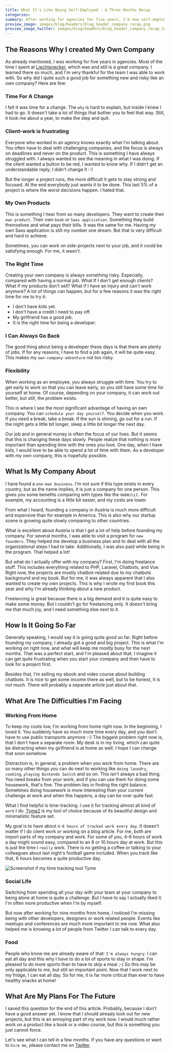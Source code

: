 ```yaml
---
title: What It's Like Being Self-Employed - A Three Months Recap
categories:
summary: After working for agencies for five years, I'm now self-employed since July this year. What were the reasons I created my own company? What do I expect and how is it going so far? These are questions I try to answer in this article.
preview_image: images/blog/headers/blog_header_company_recap.png
preview_image_twitter: images/blog/headers/blog_header_company_recap_twitter.png
---
```


## The Reasons Why I created My Own Company

As already mentioned, I was working for five years in agencies. Most of the time I spent at [Liechtenecker](https://liechtenecker.at), which was and still is a great company. I learned there so much, and I'm very thankful for the team I was able to work with. So why did I quite such a good job for something new and risky like an own company? Here are few:

### Time For A Change

I felt it was time for a change. The `why` is hard to explain, but inside I knew I had to go. It doesn't take a lot of things that bother you to feel that way. Still, it took me about a year, to make the step and quit.

### Client-work is frustrating

Everyone who worked in an agency knows exactly what I'm talking about. You often have to deal with challenging companies, and the focus is always on deadlines and never on the product. This is something I have always struggled with. I always wanted to see the meaning in what I was doing. If the client wanted a button to be red, I wanted to know why. If I didn't get an understandable reply, I didn't change it :-) 

But the longer a project runs, the more difficult it gets to stay strong and focused. At the end everybody just wants it to be done. This last 5% of a project is where the worst decisions happen. I hated that.

### My Own Products

This is something I hear from so many developers. They want to create their `own product`. Their own `book` or `Saas application`. Something they build themselves and what pays their bills. It was the same for me. Having my own Sass application is still my number one dream. But that is very difficult and hard to achieve.

Sometimes, you can work on side-projects next to your job, and it could be satisfying enough. For me, it wasn't.

### The Right Time

Creating your own company is always something risky. Especially, compared with having a normal job. What If I don't get enough clients? What if my products don't sell? What if I have an injury and can't work anymore? A lot of things can happen, but for a few reasons it was the right time for me to try it:
* I don't have kids yet.
* I don't have a credit I need to pay off.
* My girlfriend has a good job.
* It is the right time for being a developer.

### I Can Always Go Back

The good thing about being a developer these days is that there are plenty of jobs. If for any reasons, I have to find a job again, it will be quite easy. This makes my `own-company-adventure` not too risky.

### Flexibility

When working as an employee, you always struggle with time. You try to get early to work so that you can leave early, so you still have some time for yourself at home. Of course, depending on your company, it can work out better, but still, the problem exists.

This is where I see the most significant advantage of having an own company. You can `schedule your day yourself`. You decide when you work. If you need a break, take a break. If the sun is shining, go out for a run. If the night gets a little bit longer, sleep a little bit longer the next day.

Our job and in general money is often the focus of our lives. But it seems that this is changing these days slowly. People realize that nothing is more important than spending time with the ones you love. One day, when I have kids, I would love to be able to spend a lot of time with them. As a developer with my own company, this is hopefully possible.

## What Is My Company About

I have found a `one-man business`. I'm not sure if this type exists in every country, but as the name implies, it is just a company for one person. This gives you some benefits comparing with types like the `GmbH/LLC`. For example, my accounting is a little bit easier, and my costs are lower.

From what I heard, founding a company in Austria is much more difficult and expensive than for example in America. This is also why our startup scene is growing quite slowly comparing to other countries.

What is excellent about Austria is that I got a lot of help before founding my company. For several months, I was able to visit a program for `new founders`. They helped me develop a business plan and to deal with all the organizational steps I had to take. Additionally, I was also paid while being in the program. That helped a lot!

But what do I actually offer with my company? First, I'm doing freelance stuff. This includes everything related to PHP, Laravel, Chatbots, and Vue. Right now, the projects are mostly chatbot-related due to my chatbots background and my book. But for me, it was always apparent that I also wanted to create my own projects. This is why I wrote my first book this year and why I'm already thinking about a new product.

Freelancing is great because there is a big demand and it is quite easy to make some money. But I couldn't go for freelancing only. It doesn't bring me that much joy, and I need something else next to it.

## How Is It Going So Far

Generally speaking, I would say it is going quite good so far. Right before founding my company, I already got a good and big project. This is what I'm working on right now, and what will keep me mostly busy for the next months. That was a perfect start, and I'm pleased about that. I imagine it can get quite frustrating when you start your company and then have to look for a project first.

Besides that, I'm selling my ebook and video course about building chatbots. It is nice to get some income there as well, but to be honest, it is not much. There will probably a separate article just about that.

## What Are The Difficulties I'm Facing

### Working From Home

To keep my costs low, I'm working from home right now. In the beginning, I loved it. You suddenly have so much more time every day, and you don't have to use public transports anymore :-) The biggest problem right now is, that I don't have a separate room. My desk is in my living, which can quite be distracting when my girlfriend is at home as well. I hope I can change that soon somehow.

Distraction is, in general, a problem when you work from home. There are so many other things you can do next to working like `doing laundry`, `cooking`, `playing Nintendo Switch` and so on. This isn't always a bad thing. You need breaks from your work, and if you can use them for doing some housework, that's fine. The problem lies in finding the right balance. Sometimes doing housework is more interesting than your current challenge at work and when this happens, a day can be over quite fast.

What I find helpful is time-tracking. I use it for tracking almost all kind of `work` I do. [Tyme2](https://www.tyme-app.com/) is my tool of choice because of its beautiful design and minimalistic feature set.

My goal is to have about `4-6 hours of tracked work every day`. It doesn't matter if I do client work or working on a blog article. For me, both are import parts of my company and work. For some of you, 4-6 hours of work a day might sound easy, compared to an 8 or 10 hours day at work. But this is just the time I `really` work. There is no getting a coffee or talking to your colleagues about last night's football game included. When you track like that, 6 hours becomes a quite productive day.

<img class="blogimage" alt="Screenshot if my time tracking tool Tyme" src="/images/blog/tyme.png" />

### Social Life

Switching from spending all your day with your team at your company to being alone at home is quite a challenge. But I have to say I actually liked it. I'm often more productive when I'm by myself.

But now after working for nine months from home, I noticed I'm missing being with other developers, designers or work related people. Events like meetups and conferences are much more important to me now. What also helped me is knowing a lot of people from Twitter I can talk to every day.

### Food

People who know me are already aware of that: `I'm always hungry`. I can eat all day and this why I have to do a lot of sports to stay in shape. I'm pleased to do more sports than to have to skip a meal ;-) So this may be only applicable to me, but still an important point. Now that I work next to my fridge, I can eat all day. So for me, it is far more critical than ever to have healthy snacks at home!

## What Are My Plans For The Future

I saved this question for the end of this article. Probably, because I don't have a good answer yet. I know that I should already look out for new projects, but this is an annoying part of my work now. I would much rather work on a product like a book or a video course, but this is something you just cannot force.

Let's see what I can tell in a few months. If you have any questions or want to `hire me`, please contact me on [Twitter](https://twitter.com/christophrumpel).


